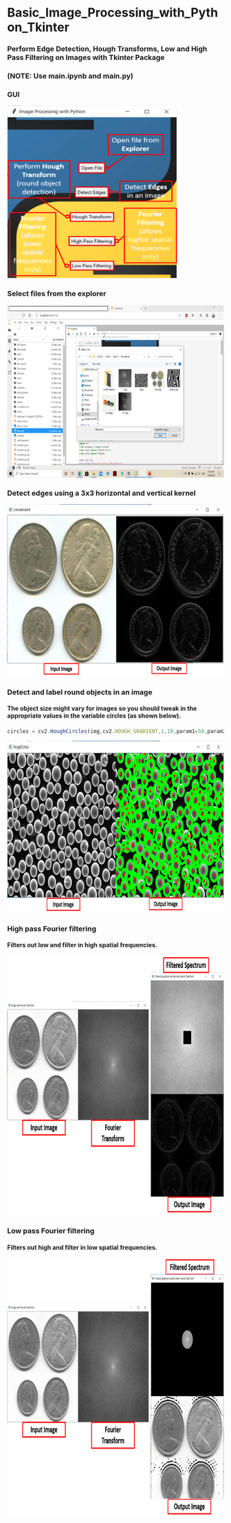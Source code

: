 # Basic_Image_Processing_with_Python_Tkinter
### Perform Edge Detection, Hough Transforms, Low and High Pass Filtering on Images with Tkinter Package

### (NOTE: Use main.ipynb and main.py)

### GUI
<img src="git1/1.png" width= "400" height="400">

### Select files from the explorer

<img src="git1/2.png" width= "800" height="400">

###  Detect edges using a 3x3 horizontal and vertical kernel

<img src="git1/3.png" width= "800" height="400">

###  Detect and label round objects in an image 
#### The object size might vary for  images so you should tweak in the appropriate values in the variable **circles** (as shown below).
```javascript
circles	= cv2.HoughCircles(img,cv2.HOUGH_GRADIENT,1,10,param1=50,param2=12,minRadius=0,maxRadius=20)
```
<img src="git1/4.png" width= "800" height="400">

###  High pass Fourier filtering 
#### Filters out low and filter in high spatial frequencies.

<img src="git1/5.png" width= "800" height="600">

###  Low pass Fourier filtering 
#### Filters out high and filter in low spatial frequencies.

<img src="git1/6.png" width= "800" height="600">

